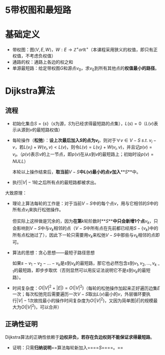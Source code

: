 # 5带权图和最短路

# 基础定义

* 带权图：图$\langle V,E,W\rangle$，$W:E\to \mathbb {Z^+} or \mathbb {R^+}$（本课程采用狭义的权值，即只有正权值，不考虑负权值）
* 通路的权：通路上各边的权之和
* 单源最短路：给定带权图$G$和源点$v_0$，求$v_0$到所有其他点的**权值最小的路径**。

# Dijkstra算法

## 流程

* 初始化集合$S=\{s\}$（$s$为源，$S%$为已经求得最短路的点集），$L(s)=0$（$L(v)$表示从源到$v$的最短路权值）
* 每轮操作（**松弛**）：**设上次最后加入**​**$S$**​**的点为**​**$v_i$**，则对于$\forall v \in V-S \ s.t. \ v_i-v$，若$L(v_i)+W(v_i,v)<L(v)$，则令$L(v)=L(v_i)+W(v_i,v)$，并且记$p(v)=v_i$。（$p(v)$表示$v$的上一节点，即$p(v)$在从$s$到$v$的最短路上；初始时设$p(v)=NULL$）

  本轮以上操作结束后，**取当前**​$V-S$​**中**​**$L(v)$**​**最小的点**​**$v$**​**加入**​**$S$**中。
* 执行$|V|-1$轮之后所有点的最短路都被求出。

大致原理：

* 理论上算法每轮的工作是：对于当前$V-S$中的每个点$v$，用与它相邻的$S$中的所有点$v_i$来执行松弛操作。

  但实际上这样做是冗余的，因为**在第**​$k$轮阶数时**$S$**​**中只会新增1个点**​$v_k$，只会影响到$V-S$中与$v_k$相邻的点（$V-S$中所有点在先前都已经用$S-\{v_k\}$中的所有点松驰过了），因此下一轮只需要用$v_k$来松弛$V-S$中那些与$v_k$相邻的点即可。
* 算法的思想：贪心思想——最短子路径思想

  如果$s-v_1-v_2-...-v_k$是$s$到$v_k$的最短路，那它也必然包含$s$到$v_1,v_2,...,v_{k-1}$的最短路，即步步取优（否则显然可以用反证法说明它不是$s$到$v_k$的最短路）。
* 时间复杂度：$O(|V|^2+|E|)=O(|V|^2)$（每轮的松弛操作加起来正好遍历边集$E$一次；每次松弛完后需要遍历一次$V-S$取出$L(v)$最小的$v$，外层循环要执行$|V|-1$次故找最小的操作时间复杂度为$O(|V|^2)$，又因为简单图$|E|$的规模最大为$O(|V|^2)$，可以合并）

## 正确性证明

Dijkstra算法的正确性依赖于**边权非负，若存在负边权则不能保证求得最短路**。

* 证明：只需**归纳说明**​==算法每轮新加入==​==$S$==​==。==
